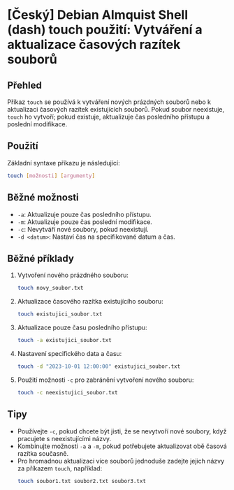 # [Český] Debian Almquist Shell (dash) touch použití: Vytváření a aktualizace časových razítek souborů

## Přehled
Příkaz `touch` se používá k vytváření nových prázdných souborů nebo k aktualizaci časových razítek existujících souborů. Pokud soubor neexistuje, `touch` ho vytvoří; pokud existuje, aktualizuje čas posledního přístupu a poslední modifikace.

## Použití
Základní syntaxe příkazu je následující:

```bash
touch [možnosti] [argumenty]
```

## Běžné možnosti
- `-a`: Aktualizuje pouze čas posledního přístupu.
- `-m`: Aktualizuje pouze čas poslední modifikace.
- `-c`: Nevytváří nové soubory, pokud neexistují.
- `-d <datum>`: Nastaví čas na specifikované datum a čas.

## Běžné příklady
1. Vytvoření nového prázdného souboru:
   ```bash
   touch novy_soubor.txt
   ```

2. Aktualizace časového razítka existujícího souboru:
   ```bash
   touch existujici_soubor.txt
   ```

3. Aktualizace pouze času posledního přístupu:
   ```bash
   touch -a existujici_soubor.txt
   ```

4. Nastavení specifického data a času:
   ```bash
   touch -d "2023-10-01 12:00:00" existujici_soubor.txt
   ```

5. Použití možnosti `-c` pro zabránění vytvoření nového souboru:
   ```bash
   touch -c neexistujici_soubor.txt
   ```

## Tipy
- Používejte `-c`, pokud chcete být jisti, že se nevytvoří nové soubory, když pracujete s neexistujícími názvy.
- Kombinujte možnosti `-a` a `-m`, pokud potřebujete aktualizovat obě časová razítka současně.
- Pro hromadnou aktualizaci více souborů jednoduše zadejte jejich názvy za příkazem `touch`, například:
  ```bash
  touch soubor1.txt soubor2.txt soubor3.txt
  ```